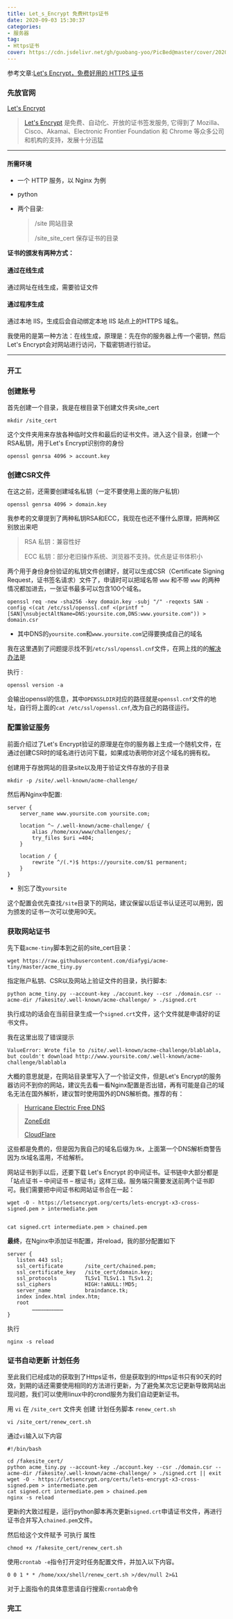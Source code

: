 ```yaml
---
title: Let_s_Encrypt 免费Https证书
date: 2020-09-03 15:30:37
categories: 
- 服务器
tag: 
- Https证书
cover: https://cdn.jsdelivr.net/gh/guobang-yoo/PicBed@master/cover/20201111120852.jpg
---
```


参考文章:[Let's Encrypt，免费好用的 HTTPS 证书][Let's Encrypt，免费好用的 HTTPS 证书]

### 先放官网

[Let's Encrypt](https://letsencrypt.org/)

>[Let's Encrypt](https://letsencrypt.org/) 是免费、自动化、开放的证书签发服务, 它得到了 Mozilla、Cisco、Akamai、Electronic Frontier Foundation 和 Chrome 等众多公司和机构的支持，发展十分迅猛

---

#### 所需环境

* 一个 HTTP 服务，以 Nginx 为例

* python

* 两个目录:

  >/site	网站目录
  >
  >/site_site_cert	保存证书的目录

**证书的颁发有两种方式：**

#### 通过在线生成

通过网址在线生成，需要验证文件

#### 通过程序生成

通过本地 IIS，生成后会自动绑定本地 IIS 站点上的HTTPS 域名。

我使用的是第一种方法：在线生成，原理是：先在你的服务器上传一个密钥，然后Let's Encrypt会对网站进行访问，下载密钥进行验证。

---

### 开工

### 创建账号

首先创建一个目录，我是在根目录下创建文件夹site_cert

```shell
mkdir /site_cert
```

这个文件夹用来存放各种临时文件和最后的证书文件。进入这个目录，创建一个RSA私钥，用于Let's Encrypt识别你的身份

```shell
openssl genrsa 4096 > account.key
```

### 创建CSR文件

在这之前，还需要创建域名私钥（一定不要使用上面的账户私钥）

```shell
openssl genrsa 4096 > domain.key
```

我参考的文章提到了两种私钥RSA和ECC，我现在也还不懂什么原理，把两种区别放出来吧

> RSA 私钥：兼容性好
>
> ECC 私钥：部分老旧操作系统、浏览器不支持。优点是证书体积小

两个用于身份身份验证的私钥文件创建好，就可以生成CSR（Certificate Signing Request，证书签名请求）文件了，申请时可以把域名带 `www` 和不带 `www` 的两种情况都加进去，一张证书最多可以包含100个域名。

```shell
openssl req -new -sha256 -key domain.key -subj "/" -reqexts SAN -config <(cat /etc/ssl/openssl.cnf <(printf "[SAN]\nsubjectAltName=DNS:yoursite.com,DNS:www.yoursite.com")) > domain.csr
```

* 其中DNS的`yoursite.com`和`www.yoursite.com`记得要换成自己的域名

我在这里遇到了问题提示找不到`/etc/ssl/openssl.cnf`文件，在网上找的的[解决办法][linux 使用openssl报找不到/usr/lib/ssl/openssl.cnf的解决办法]是

执行 :

```shell
openssl version -a
```

会输出openssl的信息，其中`OPENSSLDIR`对应的路径就是`openssl.cnf`文件的地址，自行将上面的`cat /etc/ssl/openssl.cnf`,改为自己的路径运行。

### 配置验证服务

前面介绍过了Let's Encrypt验证的原理是在你的服务器上生成一个随机文件，在通过创建CSR时的域名进行访问下载，如果成功表明你对这个域名的拥有权。

创建用于存放网站的目录site以及用于验证文件存放的子目录

```shell
mkdir -p /site/.well-known/acme-challenge/
```

然后再Nginx中配置:

```nginx
server {
    server_name www.yoursite.com yoursite.com;

    location ^~ /.well-known/acme-challenge/ {
        alias /home/xxx/www/challenges/;
        try_files $uri =404;
    }

    location / {
        rewrite ^/(.*)$ https://yoursite.com/$1 permanent;
    }
}
```

* 别忘了改`yoursite`

这个配置会优先查找`/site`目录下的网站，建议保留以后证书认证还可以用到，因为颁发的证书一次可以使用90天。

### 获取网站证书

先下载`acme-tiny`脚本到之前的site_cert目录：

```shell
wget https://raw.githubusercontent.com/diafygi/acme-tiny/master/acme_tiny.py
```

指定账户私钥、CSR以及网站上验证文件的目录，执行脚本:

```shell
python acme_tiny.py --account-key ./account.key --csr ./domain.csr --acme-dir /fakesite/.well-known/acme-challenge/ > ./signed.crt
```

执行成功的话会在当前目录生成一个`signed.crt`文件，这个文件就是申请好的证书文件。

我在这里出现了错误提示

```
ValueError: Wrote file to /site/.well-known/acme-challenge/blablabla, but couldn't download http://www.yoursite.com/.well-known/acme-challenge/blablabla
```

大概的意思就是，在网站目录里写入了一个验证文件，但是Let's Encrypt的服务器访问不到你的网站，建议先去看一看Nginx配置是否出错，再有可能是自己的域名无法在国外解析，建议暂时使用国外的DNS解析商。推荐的有：

>[Hurricane Electric Free DNS](https://dns.he.net/)
>
>[ZoneEdit](https://www.zoneedit.com/)
>
>[CloudFlare](https://www.cloudflare.com/)

这些都是免费的，但是因为我自己的域名后缀为.tk，上面第一个DNS解析商警告因为.tk域名滥用，不给解析。

网站证书到手以后，还要下载 Let's Encrypt 的中间证书。证书链中大部分都是「站点证书 – 中间证书 – 根证书」这样三级。服务端只需要发送前两个证书即可。我们需要把中间证书和网站证书合在一起：

```shell
wget -O - https://letsencrypt.org/certs/lets-encrypt-x3-cross-signed.pem > intermediate.pem


cat signed.crt intermediate.pem > chained.pem
```

**最终**，在Nginx中添加证书配置，并reload，我的部分配置如下

```nginx
server {
   listen 443 ssl;
   ssl_certificate       /site_cert/chained.pem;
   ssl_certificate_key   /site_cert/domain.key;
   ssl_protocols         TLSv1 TLSv1.1 TLSv1.2;
   ssl_ciphers           HIGH:!aNULL:!MD5;
   server_name           braindance.tk;
   index index.html index.htm;
   root 
        …………………………
}
```

执行

```shell
nginx -s reload
```

### 证书自动更新 计划任务

​	至此我们已经成功的获取到了Https证书，但是获取到的Https证书只有90天的时效，到期的话还需要使用相同的方法进行更新，为了避免某次忘记更新导致网站出现问题，我们可以使用linux中的crond服务为我们自动更新证书。

用 `vi` 在 `/site_cert` 文件夹 创建 计划任务脚本 `renew_cert.sh`

```shell
vi /site_cert/renew_cert.sh
```

通过`vi`输入以下内容

```shell
#!/bin/bash

cd /fakesite_cert/
python acme_tiny.py --account-key ./account.key --csr ./domain.csr --acme-dir /fakesite/.well-known/acme-challenge/ > ./signed.crt || exit
wget -O - https://letsencrypt.org/certs/lets-encrypt-x3-cross-signed.pem > intermediate.pem
cat signed.crt intermediate.pem > chained.pem
nginx -s reload
```

更新的大致过程是，运行python脚本再次更新`signed.crt`申请证书文件，再进行证书合并写入`chained.pem`文件。

然后给这个文件赋予 可执行 属性

```shell
chmod +x /fakesite_cert/renew_cert.sh
```

使用`crontab -e`指令打开定时任务配置文件，并加入以下内容。

```
0 0 1 * * /home/xxx/shell/renew_cert.sh >/dev/null 2>&1
```

对于上面指令的具体意思请自行搜索`crontab`命令

### 完工













[Let's Encrypt，免费好用的 HTTPS 证书]:https://imququ.com/post/letsencrypt-certificate.html
[linux 使用openssl报找不到/usr/lib/ssl/openssl.cnf的解决办法]:https://blog.csdn.net/hjxdreamer/article/details/103296944

